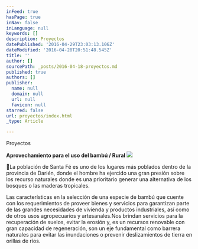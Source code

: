 ```yaml
---
inFeed: true
hasPage: true
inNav: false
inLanguage: null
keywords: []
description: Proyectos
datePublished: '2016-04-29T23:03:13.106Z'
dateModified: '2016-04-28T20:51:48.545Z'
title: ''
author: []
sourcePath: _posts/2016-04-18-proyectos.md
published: true
authors: []
publisher:
  name: null
  domain: null
  url: null
  favicon: null
starred: false
url: proyectos/index.html
_type: Article

---
```

Proyectos

**Aprovechamiento para el uso del bambú / Rural**
![](https://the-grid-user-content.s3-us-west-2.amazonaws.com/356b2a8d-3c65-42f6-a54c-6bc6eac79673.jpg)

La población de Santa Fé es uno de los lugares más poblados dentro de la provincia de Darién, donde el hombre ha ejercido una gran presión sobre los recurso naturales donde es una prioritario generar una alternativa de los bosques o las maderas tropicales.

Las características en la selección de una especie de bambú que cuente con los requerimientos de proveer bienes y servicios para garantizan parte de las grandes necesidades de vivienda y productos industriales, así como de otros usos agropecuarios y artesanales.Nos brindan servicios para la recuperación de suelos, evitar la erosión y, es un recursos renovable con gran capacidad de regeneración, son un eje fundamental como barrera naturales para evitar las inundaciones o prevenir deslizamientos de tierra en orillas de ríos.